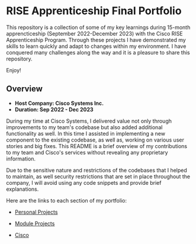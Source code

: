 # RISE Apprenticeship Final Portfolio

This repository is a collection of some of my key learnings during 15-month apprencticeship (September 2022-December 2023) with the Cisco RISE Apprenticeship Program. Through these projects I have demonstrated my skills to learn quickly and adapt to changes within my environment. I have conquered many challenges along the way and it is a pleasure to share this repository. 

Enjoy!

## Overview 

- <b>Host Company: Cisco Systems Inc.</b>
- <b>Duration: Sep 2022 - Dec 2023 </b>

During my time at Cisco Systems, I delivered value not only through improvements to my team's codebase but also added additional functionality as well. In this time I assisted in implementing a new component to the existing codebase, as well as, working on various user stories and big fixes. This README is a brief overview of my contributions to my team and Cisco's services without revealing any proprietary information. 

Due to the sensitive nature and restrictions of the codebases that I helped to maintain, as well security restrictions that are set in place throughout the company, I will avoid using any code snippets and provide brief explanations. 

Here are the links to each section of my portfolio:

- [Personal Projects](https://github.com/krystallopez/kl-portfolio/tree/main/Personal%20Projects)

- [Module Projects](https://github.com/krystallopez/kl-portfolio/tree/main/Module%20Projects)

- [Cisco](https://github.com/krystallopez/kl-portfolio/tree/main/Cisco)

<!-- Portfolio Introduction:

- Who you are
- Why you do what you do
- The teams you have worked on
- Your areas of interest

add github repos for projects as well 

Take screenshots of previous projects and create readmes displaying who they were made versus adding in the code 

# Each project needs 

- make sure that each project includes the technologies that were used
- visuals (feel free to add screenshots to the readmes if need be)
- summary of all of the technologies that were used 
- department labor swe functions (need to ask David about this one )
- for project readmes, include the job functions that you think you experienced or demonstrated 


You can add some folders about what you have worked on OTJ, ask Diego if you can grab some screenshots of some of the work that I have done and maybe create a document showing what I do on the job. (Possibly a google slide pressentation?)


Also don't forget to create repo for this project # KL-portfolio

Add table of contents

for each individual project, make sure to add information in the readme on how you built the project. for team folder, talk about what you do on your team, may be able to keep everthing in one folder

make sure to talk about the competencies that are specified but the DOL 

# kl-portfolio

Add some acknowledgements here, we can always restructure this as well  -->